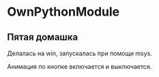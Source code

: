 # OwnPythonModule

## Пятая домашка

Делалась на win, запускалась при помощи msys.

Анимация по кнопке включается и выключается.